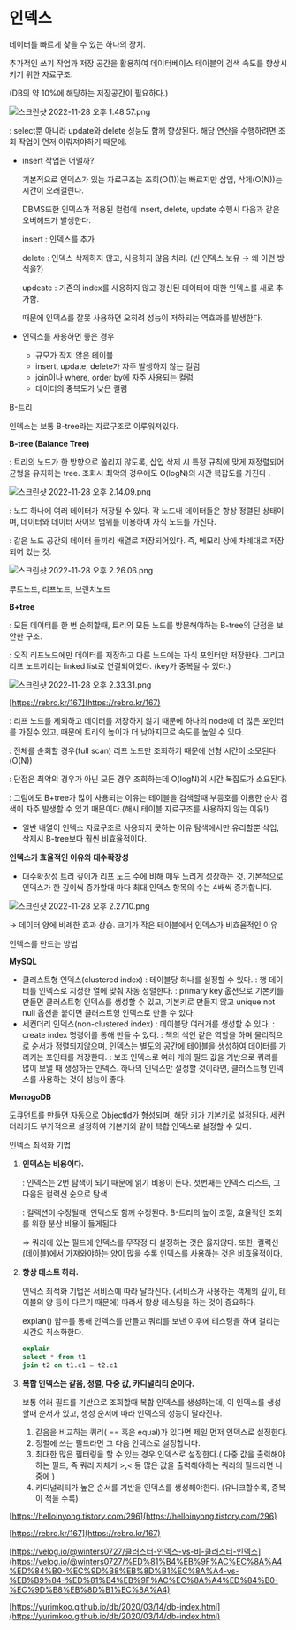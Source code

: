 # 인덱스

데이터를 빠르게 찾을 수 있는 하나의 장치.

추가적인 쓰기 작업과 저장 공간을 활용하여 데이터베이스 테이블의 검색 속도를 향상시키기 위한 자료구조.

(DB의 약 10%에 해당하는 저장공간이 필요하다.)

![스크린샷 2022-11-28 오후 1.48.57.png](https://s3-us-west-2.amazonaws.com/secure.notion-static.com/98a68ee2-75d6-48b0-b026-87e891fe55f7/%E1%84%89%E1%85%B3%E1%84%8F%E1%85%B3%E1%84%85%E1%85%B5%E1%86%AB%E1%84%89%E1%85%A3%E1%86%BA_2022-11-28_%E1%84%8B%E1%85%A9%E1%84%92%E1%85%AE_1.48.57.png)

: select뿐 아니라 update와 delete 성능도 함께 향상된다. 해당 연산을 수행하려면 조회 작업이 먼저 이뤄져야하기 때문에.

- insert 작업은 어떨까?

  기본적으로 인덱스가 있는 자료구조는 조회(O(1))는 빠르지만 삽입, 삭제(O(N))는 시간이 오래걸린다.

  DBMS또한 인덱스가 적용된 컬럼에 insert, delete, update 수행시 다음과 같은 오버헤드가 발생한다.

  insert : 인덱스를 추가

  delete : 인덱스 삭제하지 않고, 사용하지 않음 처리. (빈 인덱스 보유 → 왜 이런 방식을?)

  updeate : 기존의 index를 사용하지 않고 갱신된 데이터에 대한 인덱스를 새로 추가함.

  때문에 인덱스를 잘못 사용하면 오히려 성능이 저하되는 역효과를 발생한다.

- 인덱스를 사용하면 좋은 경우
  - 규모가 작지 않은 테이블
  - insert, update, delete가 자주 발생하지 않는 컬럼
  - join이나 where, order by에 자주 사용되는 컬럼
  - 데이터의 중복도가 낮은 컬럼

B-트리

인덱스는 보통 B-tree라는 자료구조로 이루워져있다.

**B-tree (Balance Tree)**

: 트리의 노드가 한 방향으로 쏠리지 않도록, 삽입 삭제 시 특정 규칙에 맞게 재정렬되어 균형을 유지하는 tree. 조회시 최악의 경우에도 O(logN)의 시간 복잡도를 가진다 .

![스크린샷 2022-11-28 오후 2.14.09.png](https://s3-us-west-2.amazonaws.com/secure.notion-static.com/d39e6f6d-4072-4704-b7cc-012b1e106b98/%E1%84%89%E1%85%B3%E1%84%8F%E1%85%B3%E1%84%85%E1%85%B5%E1%86%AB%E1%84%89%E1%85%A3%E1%86%BA_2022-11-28_%E1%84%8B%E1%85%A9%E1%84%92%E1%85%AE_2.14.09.png)

: 노드 하나에 여러 데이터가 저장될 수 있다. 각 노드내 데이터들은 항상 정렬된 상태이며, 데이터와 데이터 사이의 범위를 이용하여 자식 노드를 가진다.

: 같은 노드 공간의 데이터 들끼리 배열로 저장되어있다. 즉, 메모리 상에 차례대로 저장되어 있는 것.

![스크린샷 2022-11-28 오후 2.26.06.png](https://s3-us-west-2.amazonaws.com/secure.notion-static.com/2b1c18fb-9f6d-4842-9a98-f35b814defa5/%E1%84%89%E1%85%B3%E1%84%8F%E1%85%B3%E1%84%85%E1%85%B5%E1%86%AB%E1%84%89%E1%85%A3%E1%86%BA_2022-11-28_%E1%84%8B%E1%85%A9%E1%84%92%E1%85%AE_2.26.06.png)

루트노드, 리프노드, 브랜치노드

**B+tree**

: 모든 데이터를 한 번 순회할때, 트리의 모든 노드를 방문해야하는 B-tree의 단점을 보안한 구조.

: 오직 리프노드에만 데이터를 저장하고 다른 노드에는 자식 포인터만 저장한다. 그리고 리프 노드끼리는 linked list로 연결되어있다. (key가 중복될 수 있다.)

![스크린샷 2022-11-28 오후 2.33.31.png](https://s3-us-west-2.amazonaws.com/secure.notion-static.com/2a96bf81-8d34-429d-b9a3-c339f22a4539/%E1%84%89%E1%85%B3%E1%84%8F%E1%85%B3%E1%84%85%E1%85%B5%E1%86%AB%E1%84%89%E1%85%A3%E1%86%BA_2022-11-28_%E1%84%8B%E1%85%A9%E1%84%92%E1%85%AE_2.33.31.png)

[https://rebro.kr/167](https://rebro.kr/167)

: 리프 노드를 제외하고 데이터를 저장하지 않기 때문에 하나의 node에 더 많은 포인터를 가질수 있고, 때문에 트리의 높이가 더 낮아지므로 속도를 높일 수 있다.

: 전체를 순회할 경우(full scan) 리프 노드만 조회하기 때문에 선형 시간이 소모된다.(O(N))

: 단점은 최악의 경우가 아닌 모든 경우 조회하는데 O(logN)의 시간 복잡도가 소요된다.

: 그럼에도 B+tree가 많이 사용되는 이유는 테이블을 검색할때 부등호를 이용한 순차 검색이 자주 발생할 수 있기 때문이다.(해시 테이블 자료구조를 사용하지 않는 이유!)

- 일반 배열이 인덱스 자료구조로 사용되지 못하는 이유
  탐색에서만 유리할뿐 삭입, 삭제시 B-tree보다 훨씬 비효율적이다.

**인덱스가 효율적인 이유와 대수확장성**

- 대수확장성
  트리 깊이가 리프 노드 수에 비해 매우 느리게 성장하는 것. 기본적으로 인덱스가 한 깊이씩 증가할때 마다 최대 인덱스 항목의 수는 4배씩 증가합니다.

![스크린샷 2022-11-28 오후 2.27.10.png](https://s3-us-west-2.amazonaws.com/secure.notion-static.com/8dc32d03-47e0-4db8-b044-7d56ac9e3bc9/%E1%84%89%E1%85%B3%E1%84%8F%E1%85%B3%E1%84%85%E1%85%B5%E1%86%AB%E1%84%89%E1%85%A3%E1%86%BA_2022-11-28_%E1%84%8B%E1%85%A9%E1%84%92%E1%85%AE_2.27.10.png)

→ 데이터 양에 비례한 효과 상승. 크기가 작은 테이블에서 인덱스가 비효율적인 이유

인덱스를 만드는 방법

**MySQL**

- 클러스트형 인덱스(clustered index)
  : 테이블당 하나를 설정할 수 있다.
  : 행 데이터를 인덱스로 지정한 열에 맞춰 자동 정렬한다.
  : primary key 옶션으로 기본키를 만들면 클러스트형 인덱스를 생성할 수 있고, 기본키로 만들지 않고 unique not null 옵션을 붙이면 클러스트형 인덱스로 만들 수 있다.
- 세컨더리 인덱스(non-clustered index)
  : 데이블당 여러개를 생성할 수 있다.
  : create index 명령어를 통해 만들 수 있다.
  : 책의 색인 같은 역할을 하며 물리적으로 순서가 정렬되지않으며, 인덱스는 별도의 공간에 테이블을 생성하여 데이터를 가리키는 포인터를 저장한다.
  : 보조 인덱스로 여러 개의 필드 값을 기반으로 쿼리를 많이 보낼 때 생성하는 인덱스. 하나의 인덱스만 설정할 것이라면, 클러스트형 인덱스를 사용하는 것이 성능이 좋다.

**MonogoDB**

도큐먼트를 만들면 자동으로 ObjectId가 형성되며, 해당 키가 기본키로 설정된다. 세컨더리키도 부가적으로 설정하여 기본키와 같이 복합 인덱스로 설정할 수 있다.

인덱스 최적화 기법

1. **인덱스는 비용이다.**

   : 인덱스는 2번 탐색이 되기 때문에 읽기 비용이 든다. 첫번째는 인덱스 리스트, 그 다음은 컬력션 순으로 탐색

   : 컬랙션이 수정될때, 인덱스도 함께 수정된다. B-트리의 높이 조절, 효율적인 조회를 위한 분산 비용이 들게된다.

   ⇒ 쿼리에 있는 필드에 인덱스를 무작정 다 설정하는 것은 옳지않다. 또한, 컬력션(데이블)에서 가져와야하는 양이 많을 수록 인덱스를 사용하는 것은 비효율적이다.

2. **항상 테스트 하라.**

   인덱스 최적화 기법은 서비스에 따라 달라진다. (서비스가 사용하는 객체의 깊이, 테이블의 양 등이 다르기 때문에) 따라서 항상 테스팅을 하는 것이 중요하다.

   explan() 함수를 통해 인덱스를 만들고 쿼리를 보낸 이후에 테스팅을 하며 걸리는 시간으 최소화한다.

   ```sql
   explain
   select * from t1
   join t2 on t1.c1 = t2.c1
   ```

3. **복합 인덱스는 같음, 정렬, 다중 값, 카디널리티 순이다.**

   보통 여러 필드를 기반으로 조회할때 복합 인덱스를 생성하는데, 이 인덱스를 생성할때 순서가 있고, 생성 순서에 따라 인덱스의 성능이 달라진다.

   1. 같음을 비교하는 쿼리( == 혹은 equal)가 있다면 제일 먼저 인덱스로 설정한다.
   2. 정렬에 쓰는 필드라면 그 다음 인덱스로 설정합니다.
   3. 최대한 많은 필터링을 할 수 있는 경우 인덱스로 설정한다.( 다중 값을 출력해야 하는 필드, 즉 쿼리 자체가 >,< 등 많은 값을 출력해야하는 쿼리의 필드라면 나중에 )
   4. 카디널리티가 높은 순서를 기반을 인덱스를 생성해야한다. (유니크할수록, 중복이 적을 수록)

[https://helloinyong.tistory.com/296](https://helloinyong.tistory.com/296)

[https://rebro.kr/167](https://rebro.kr/167)

[https://velog.io/@winters0727/클러스터-인덱스-vs-비-클러스터-인덱스](https://velog.io/@winters0727/%ED%81%B4%EB%9F%AC%EC%8A%A4%ED%84%B0-%EC%9D%B8%EB%8D%B1%EC%8A%A4-vs-%EB%B9%84-%ED%81%B4%EB%9F%AC%EC%8A%A4%ED%84%B0-%EC%9D%B8%EB%8D%B1%EC%8A%A4)

[https://yurimkoo.github.io/db/2020/03/14/db-index.html](https://yurimkoo.github.io/db/2020/03/14/db-index.html)
